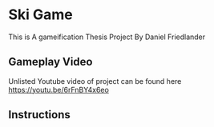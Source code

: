 # Ski Game
This is A gameification Thesis Project By Daniel Friedlander

## Gameplay Video
Unlisted Youtube video of project can be found here
https://youtu.be/6rFnBY4x6eo


## Instructions
